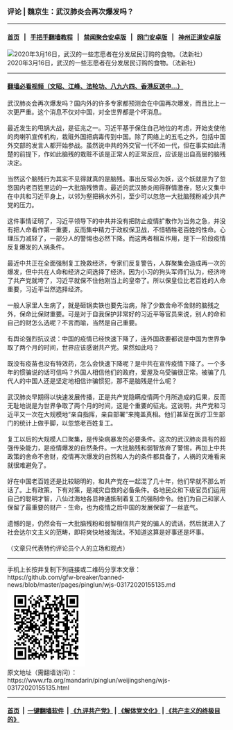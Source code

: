 ### 评论 | 魏京生：武汉肺炎会再次爆发吗？
------------------------

#### [首页](https://github.com/gfw-breaker/banned-news/blob/master/README.md) &nbsp;&nbsp;|&nbsp;&nbsp; [手把手翻墙教程](https://github.com/gfw-breaker/guides/wiki) &nbsp;&nbsp;|&nbsp;&nbsp; [禁闻聚合安卓版](https://github.com/gfw-breaker/bn-android) &nbsp;&nbsp;|&nbsp;&nbsp; [网门安卓版](https://github.com/oGate2/oGate) &nbsp;&nbsp;|&nbsp;&nbsp; [神州正道安卓版](https://github.com/SzzdOgate/update) 



<div id="headerimg">
 <img alt="2020年3月16日，武汉的一些志愿者在分发居民订购的食物。（法新社）" src="https://www.rfa.org/mandarin/pinglun/weijingsheng/wjs-03172020155135.html/000_1PY3SG.jpg/@@images/a6457c50-92e5-43bb-a774-bbbc10038b0f.jpeg" title="2020年3月16日，武汉的一些志愿者在分发居民订购的食物。（法新社）"/>
 <div id="headerimgcontents">
  <div id="headerimgcaption">
   <span>
    2020年3月16日，武汉的一些志愿者在分发居民订购的食物。（法新社）
   </span>
   <!-- zoomattribute -->
  </div>
  <!-- headerimgcaption -->
 </div>
 <!-- headerimagecontents -->
</div>

<hr/>


#### [翻墙必看视频（文昭、江峰、法轮功、八九六四、香港反送中...）](https://github.com/gfw-breaker/banned-news/blob/master/pages/link3.md)

<div id="storytext">
 <div>
  <div class="slot_header">
  </div>
 </div>
 <p>
  武汉肺炎会再次爆发吗？国内外的许多专家都预测会在中国再次爆发，而且比上一次更严重。这个消息不仅对中国，对全世界都是个坏消息。
  <br/>
  <br/>
  最近发生的甩锅大战，是征兆之一。习近平基于保住自己地位的考虑，开始支使他的肉喇叭宣传机构，栽赃外国把病毒传到中国。除了网络上的五毛之外，包括中国外交部的发言人都开始参战。虽然说中共的外交官一代不如一代，但在事实如此清楚的前提下，作如此脑残的栽赃不该是正常人的正常反应，应该是出自高层的脑残决定。
  <br/>
  <br/>
  当然这个脑残行为其实不见得就真的是脑残。事出反常必为妖，这个妖就是为了忽悠国内老百姓里边的一大批脑残愤青。最近的武汉肺炎闹得群情激奋，怒火又集中在中共和习近平身上，以邻为壑把祸水外引，至少可以忽悠一大批脑残粉减少共产党的压力。
  <br/>
  <br/>
  这件事情证明了，习近平领导下的中共并没有把防止疫情扩散作为当务之急，并没有把人命看作第一重要，反而集中精力于政权保卫战，不惜牺牲老百姓的性命。心理压力减轻了，一部分人的警惕也必然下降。而这两者相互作用，是下一阶段疫情反复爆发的人祸条件。
  <br/>
  <br/>
  最近中共正在全面强制复工挽救经济，专家们反复警告，人群聚集会造成再一次的爆发，但中共在人命和经济之间选择了经济。因为小习的狗头军师们认为，经济垮了共产党就垮了，习近平就保不住他刚当上的皇帝了。所以保皇位比老百姓的人命重要，习近平当然选择经济。
  <br/>
  <br/>
  一般人家里人生病了，就是砸锅卖铁也要先治病，除了少数舍命不舍财的脑残之外，保命比保财重要。可是对于自我保护非常好的习近平等官员来说，别人的命和自己的财怎么选呢？不言而喻，当然是自己重要。
  <br/>
  <br/>
  有舆论强烈抗议说：中国的疫情已经快速下降了，连外国政要都说是中国为世界争取了两个月的时间，世界应该感谢共产党。果然如此吗？
  <br/>
  <br/>
  既没有疫苗也没有特效药，怎么会快速下降呢？是中共在宣传疫情下降了。一个多年的惯骗说的话可信吗？外国人相信他们的政府，爱屋及乌受骗很正常。被骗了几代人的中国人还是坚定地相信诈骗惯犯，那不是脑残是什么呢？
  <br/>
  <br/>
  武汉肺炎早期得以快速发展传播，正是共产党隐瞒疫情两个月所造成的后果，反而无耻地说是为世界争取了两个月的时间，这是个重要的征兆。这说明，共产党和习近平又一次在大规模地“亲自指挥，亲自部署”来掩盖真相。他们甚至在医疗卫生部门的统计上做手脚，以忽悠老百姓复工。
  <br/>
  <br/>
  复工以后的大规模人口聚集，是传染病暴发的必要条件。这次的武汉肺炎具有的超强传染能力，是疫情爆发的自然条件。一大批脑残和弱智放弃了警惕，再加上中共政策的舍命不舍财，疫情再次爆发的自然和人为的条件都具备了，人祸的灾难看来就很难避免了。
  <br/>
  <br/>
  好在中国老百姓还是比较聪明的，和共产党在一起混了几十年，他们早就不那么听话了。上有政策，下有对策，是减灾自救的必备条件。各地民众和下级官员们运用自己的聪明才智，八仙过海地各显神通抵制着复工的强制命令。他们为自己和家人保留了最重要的财产 - 生命，也为疫情之后中国的发展保留了一丝底气。
  <br/>
  <br/>
  遗憾的是，仍然会有一大批脑残粉和弱智相信共产党的骗人的谎话，然后就进入了社会达尔文主义的范畴，即将爽快地被淘汰。不知道这算是好事还是坏事。
  <br/>
  <br/>
  （文章只代表特约评论员个人的立场和观点）
 </p>
</div>

<hr/>
手机上长按并复制下列链接或二维码分享本文章：<br/>
https://github.com/gfw-breaker/banned-news/blob/master/pages/pinglun/wjs-03172020155135.md <br/>
<a href='https://github.com/gfw-breaker/banned-news/blob/master/pages/pinglun/wjs-03172020155135.md'><img src='https://github.com/gfw-breaker/banned-news/blob/master/pages/pinglun/wjs-03172020155135.md.png'/></a> <br/>
原文地址（需翻墙访问）：https://www.rfa.org/mandarin/pinglun/weijingsheng/wjs-03172020155135.html


------------------------
#### [首页](https://github.com/gfw-breaker/banned-news/blob/master/README.md) &nbsp;|&nbsp; [一键翻墙软件](https://github.com/gfw-breaker/nogfw/blob/master/README.md) &nbsp;| [《九评共产党》](https://github.com/gfw-breaker/9ping.md/blob/master/README.md#九评之一评共产党是什么) | [《解体党文化》](https://github.com/gfw-breaker/jtdwh.md/blob/master/README.md) | [《共产主义的终极目的》](https://github.com/gfw-breaker/gczydzjmd.md/blob/master/README.md)


<img src='http://gfw-breaker.win/banned-news/pages/pinglun/wjs-03172020155135.md' width='0px' height='0px'/>